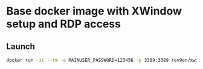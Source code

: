 # Base docker image with XWindow setup and RDP access

## Launch

```bash
docker run -it --rm -e MAINUSER_PASSWORD=123456 -p 3389:3389 rev9en/xwindow
```
